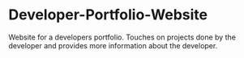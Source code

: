 # Developer-Portfolio-Website
Website for a developers portfolio. Touches on projects done by the developer and provides more information about the developer.
